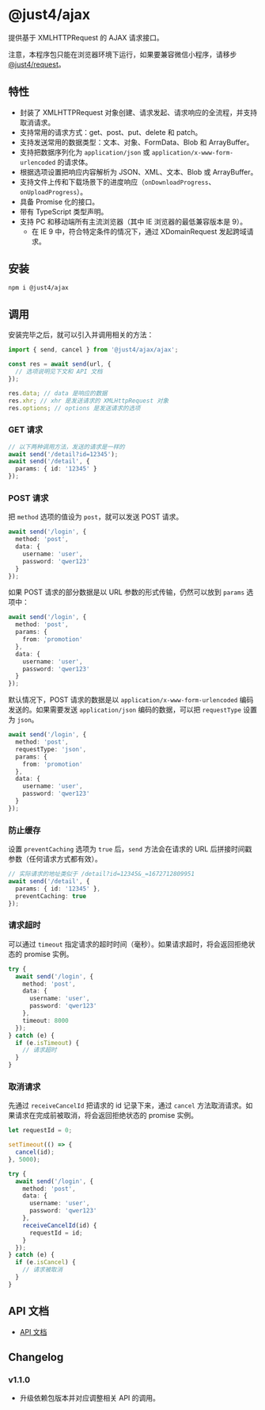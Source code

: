 # @just4/ajax

提供基于 XMLHTTPRequest 的 AJAX 请求接口。

注意，本程序包只能在浏览器环境下运行，如果要兼容微信小程序，请移步 [@just4/request](https://www.npmjs.com/package/@just4/request)。

## 特性

- 封装了 XMLHTTPRequest 对象创建、请求发起、请求响应的全流程，并支持取消请求。
- 支持常用的请求方式：get、post、put、delete 和 patch。
- 支持发送常用的数据类型：文本、对象、FormData、Blob 和 ArrayBuffer。
- 支持把数据序列化为 `application/json` 或 `application/x-www-form-urlencoded` 的请求体。
- 根据选项设置把响应内容解析为 JSON、XML、文本、Blob 或 ArrayBuffer。
- 支持文件上传和下载场景下的进度响应（`onDownloadProgress`、`onUploadProgress`）。
- 具备 Promise 化的接口。
- 带有 TypeScript 类型声明。
- 支持 PC 和移动端所有主流浏览器（其中 IE 浏览器的最低兼容版本是 9）。
  - 在 IE 9 中，符合特定条件的情况下，通过 XDomainRequest 发起跨域请求。

## 安装

```bash
npm i @just4/ajax
```

## 调用

安装完毕之后，就可以引入并调用相关的方法：

```typescript
import { send, cancel } from '@just4/ajax/ajax';

const res = await send(url, {
  // 选项说明见下文和 API 文档
});

res.data; // data 是响应的数据
res.xhr; // xhr 是发送请求的 XMLHttpRequest 对象
res.options; // options 是发送请求的选项
```

### GET 请求

```typescript
// 以下两种调用方法，发送的请求是一样的
await send('/detail?id=12345');
await send('/detail', {
  params: { id: '12345' }
});
```

### POST 请求

把 `method` 选项的值设为 `post`，就可以发送 POST 请求。

```typescript
await send('/login', {
  method: 'post',
  data: {
    username: 'user',
    password: 'qwer123'
  }
});
```

如果 POST 请求的部分数据是以 URL 参数的形式传输，仍然可以放到 `params` 选项中：

```typescript
await send('/login', {
  method: 'post',
  params: {
    from: 'promotion'
  },
  data: {
    username: 'user',
    password: 'qwer123'
  }
});
```

默认情况下，POST 请求的数据是以 `application/x-www-form-urlencoded` 编码发送的。如果需要发送 `application/json` 编码的数据，可以把 `requestType` 设置为 `json`。

```typescript
await send('/login', {
  method: 'post',
  requestType: 'json',
  params: {
    from: 'promotion'
  },
  data: {
    username: 'user',
    password: 'qwer123'
  }
});
```

### 防止缓存

设置 `preventCaching` 选项为 `true` 后，`send` 方法会在请求的 URL 后拼接时间戳参数（任何请求方式都有效）。

```typescript
// 实际请求的地址类似于 /detail?id=12345&_=1672712809951
await send('/detail', {
  params: { id: '12345' },
  preventCaching: true
});
```

### 请求超时

可以通过 `timeout` 指定请求的超时时间（毫秒）。如果请求超时，将会返回拒绝状态的 promise 实例。

```typescript
try {
  await send('/login', {
    method: 'post',
    data: {
      username: 'user',
      password: 'qwer123'
    },
    timeout: 8000
  });
} catch (e) {
  if (e.isTimeout) {
    // 请求超时
  }
}
```

### 取消请求

先通过 `receiveCancelId` 把请求的 id 记录下来，通过 `cancel` 方法取消请求。如果请求在完成前被取消，将会返回拒绝状态的 promise 实例。

```typescript
let requestId = 0;

setTimeout(() => {
  cancel(id);
}, 5000);

try {
  await send('/login', {
    method: 'post',
    data: {
      username: 'user',
      password: 'qwer123'
    },
    receiveCancelId(id) {
      requestId = id;
    }
  });
} catch (e) {
  if (e.isCancel) {
    // 请求被取消
  }
}
```

## API 文档

- [API 文档](https://heeroluo.github.io/just4/ajax/index.html)

## Changelog

### v1.1.0

- 升级依赖包版本并对应调整相关 API 的调用。
